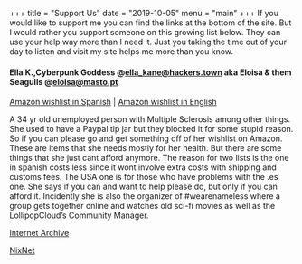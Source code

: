 +++
title = "Support Us"
date = "2019-10-05"
menu = "main"
+++
If you would like to support me you can find the links at the bottom of the site. But I would rather you support someone on this growing list below. They can use your help way more than I need it. Just you taking the time out of your day to listen and visit my site helps me more than you know.

#### Ella K.,Cyberpunk Goddess @ella_kane@hackers.town aka Eloisa & them Seagulls @eloisa@masto.pt 
[Amazon wishlist in Spanish](https://www.amazon.es/hz/wishlist/ls/1YB3XXRK5TWH1) | [Amazon wishlist in English](https://www.amazon.com/registry/wishlist/26OM415O8PB9K/)

A 34 yr old unemployed person with Multiple Sclerosis among other things. She used to have a Paypal tip jar but they blocked it for some stupid reason. So if you can please go and get something off of her wishlist on Amazon. These are items that she needs mostly for her health. But there are some things that she just cant afford anymore. The reason for two lists is the one in spanish costs less since it wont involve extra costs with shipping and customs fees. The USA one is for those who have problems with the .es one. She says if you can and want to help please do, but only if you can afford it. Incidently she is also the organizer of #wearenameless where a group gets together online and watches old sci-fi movies as well as the LollipopCloud’s Community Manager.


[Internet Archive](https://archive.org/download/tshp-ep19/tshp-ep19.mp3)

[NixNet](https://nixnet.services)
